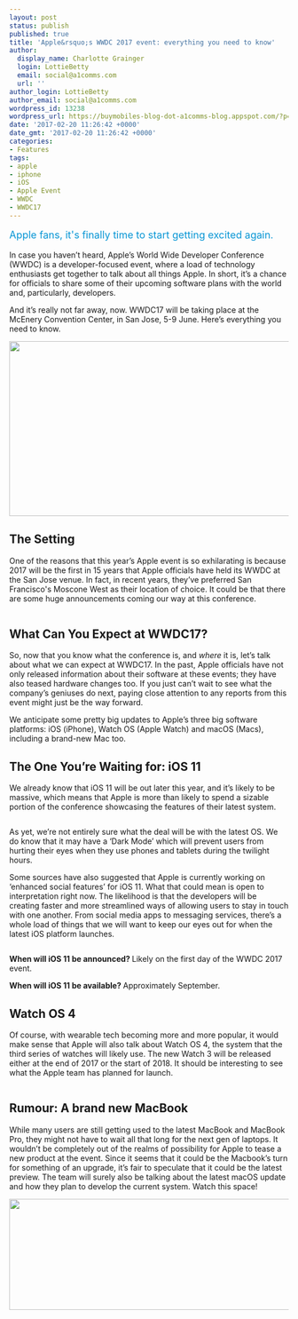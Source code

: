```yaml
---
layout: post
status: publish
published: true
title: 'Apple&rsquo;s WWDC 2017 event: everything you need to know'
author:
  display_name: Charlotte Grainger
  login: LottieBetty
  email: social@a1comms.com
  url: ''
author_login: LottieBetty
author_email: social@a1comms.com
wordpress_id: 13238
wordpress_url: https://buymobiles-blog-dot-a1comms-blog.appspot.com/?p=13238
date: '2017-02-20 11:26:42 +0000'
date_gmt: '2017-02-20 11:26:42 +0000'
categories:
- Features
tags:
- apple
- iphone
- iOS
- Apple Event
- WWDC
- WWDC17
---
```

<p><span class="postStandFirst" style="color: #0896d5; line-height: 26px; font-size: 18px;">Apple fans, it's finally time to start getting excited again.</span></p>
<p>In case you haven&rsquo;t heard, Apple&rsquo;s World Wide Developer Conference (WWDC) is a developer-focused event, where a load of technology enthusiasts get together to talk about all things Apple. In short, it&rsquo;s a chance for officials to share some of their upcoming software plans with the world and, particularly, developers.</p>
<p>And it&rsquo;s really not far away, now. WWDC17 will be taking place at the McEnery Convention Center, in San Jose, 5-9 June. Here&rsquo;s everything you need to know.</p>
<p><img class="aligncenter wp-image-13244" src="https://lh3.googleusercontent.com/IY37hWaw2BTLsZX_1nPdXsucWyyRx1F46UpfufXr_vIwdXK1JXK_NuIehPcQUEn2zeAwGlvF1R7Zse4Vg04Zpy2OcQ=s0" width="600" height="315" /></p>
<h2>The Setting</h2>
<p>One of the reasons that this year&rsquo;s Apple event is so exhilarating is because 2017 will be the first in 15 years that Apple officials have held its WWDC at the San Jose venue. In fact, in recent years, they&rsquo;ve preferred San Francisco's Moscone West as their location of choice. It could be that there are some huge announcements coming our way at this conference.</p>
<p><img class="aligncenter size-full wp-image-13243" src="https://lh3.googleusercontent.com/EimgGA2-_JujJSdpYd9snZhGOgtcXzzcH0md1ufKocyJwvMdHNNRNxWUgJcCghjOJtdYmjxBkEpfSOCraXD5d-5SiA=s0" alt="" /></p>
<h2>What Can You Expect at WWDC17?</h2>
<p>So, now that you know what the conference is, and <em>where </em>it is, let&rsquo;s talk about what we can expect at WWDC17. In the past, Apple officials have not only released information about their software at these events; they have also teased hardware changes too. If you just can&rsquo;t wait to see what the company&rsquo;s geniuses do next, paying close attention to any reports from this event might just be the way forward.</p>
<p>We anticipate some pretty big updates to Apple&rsquo;s three big software platforms: iOS (iPhone), Watch OS (Apple Watch) and macOS (Macs), including a brand-new Mac too.</p>
<h2>The One You&rsquo;re Waiting for: iOS 11</h2>
<p>We already know that iOS 11 will be out later this year, and it&rsquo;s likely to be massive, which means that Apple is more than likely to spend a sizable portion of the conference showcasing the features of their latest system.</p>
<p><img class="aligncenter size-full wp-image-13241" src="https://lh3.googleusercontent.com/eJs7tSh1Lj-KXsYiAxVB4l8gANZP6wcp9fbB0BltnYCq4IrCSXLwuKCxKb-gmGwFRKlmhBSVapHHQG0PFTMhoI6HsA=s0" alt="" /></p>
<p>As yet, we&rsquo;re not entirely sure what the deal will be with the latest OS. We do know that it may have a &lsquo;Dark Mode&rsquo; which will prevent users from hurting their eyes when they use phones and tablets during the twilight hours.</p>
<p>Some sources have also suggested that Apple is&nbsp;currently working on &lsquo;enhanced social features&rsquo; for iOS 11. What that could mean is open to interpretation right now. The likelihood is that the developers will be creating faster and more streamlined ways of allowing users to stay in touch with one another. From social media apps to messaging services, there&rsquo;s a whole load of things that we will want to keep our eyes out for when the latest iOS platform launches.</p>
<p><img class="aligncenter size-full wp-image-13240" src="https://lh3.googleusercontent.com/agkAJGzIcjQzplogkzgxDVXslMAqK8-YNvWQWjPWqVAEj6ZDVfB2F-npCd_nYsHr2LBW-x7H4kQEB99sMYAWr7Hu=s0" alt="" /></p>
<p><strong>When will iOS 11 be announced? </strong>Likely on the first day of the WWDC 2017 event.</p>
<p><strong>When will iOS 11 be available? </strong>Approximately September.</p>
<h2>Watch OS 4</h2>
<p>Of course, with wearable tech becoming more and more popular, it would make sense that Apple will also talk about Watch OS 4, the system that the third series of watches will likely use. The new Watch 3 will be released either at the end of 2017 or the start of 2018. It should be interesting to see what the Apple team has planned for launch.</p>
<p><img class="aligncenter size-full wp-image-13239" src="https://lh3.googleusercontent.com/EV88T5vPJjD8icAXKCQs_Zak0QmJPaSeIiUY1TPfQogvm6SpFmFoqwcVqugLaUvY9yn6K5ykMZL0dLa1EGJkQxrjyA=s0" alt="" /></p>
<h2>Rumour: A brand new MacBook</h2>
<p>While many users are still getting used to the latest MacBook and MacBook Pro, they might not have to wait all that long for the next gen of laptops. It wouldn&rsquo;t be completely out of the realms of possibility for Apple to tease a new product at the event. Since it seems that it could be the Macbook&rsquo;s turn for something of an upgrade, it&rsquo;s fair to speculate that it could be the latest preview. The team will surely also be talking about the latest macOS update and how they plan to develop the current system. Watch this space!</p>
<p><a href="https://www.buymobiles.net/offers?adnetwork=email&amp;utm_source=*|DATE:d-m-y|*&amp;utm_medium=email&amp;utm_campaign=MCNLBlogBanner20170224"><img class="aligncenter wp-image-13359 size-full" src="https://lh3.googleusercontent.com/Q5vCEihWqLQVQCdfjyq0dXhQ5TsYu6YjezHLAPvMg5mLxTdpv0pXkvpCQBzyc7sPMoverLPT0jFO6Sr0IWRDkxecrg=s0" width="600" height="200" /></a></p>
